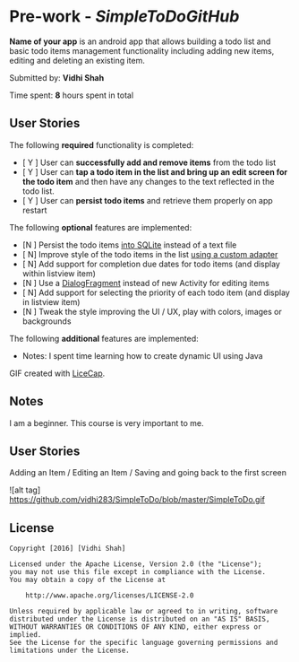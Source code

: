 # Pre-work - *SimpleToDoGitHub*

**Name of your app** is an android app that allows building a todo list and basic todo items management functionality including adding new items, editing and deleting an existing item.

Submitted by: **Vidhi Shah**

Time spent: **8** hours spent in total

## User Stories

The following **required** functionality is completed:

* [ Y ] User can **successfully add and remove items** from the todo list
* [ Y ] User can **tap a todo item in the list and bring up an edit screen for the todo item** and then have any changes to the text reflected in the todo list.
* [ Y ] User can **persist todo items** and retrieve them properly on app restart

The following **optional** features are implemented:

* [N ] Persist the todo items [into SQLite](http://guides.codepath.com/android/Persisting-Data-to-the-Device#sqlite) instead of a text file
* [ N] Improve style of the todo items in the list [using a custom adapter](http://guides.codepath.com/android/Using-an-ArrayAdapter-with-ListView)
* [ N] Add support for completion due dates for todo items (and display within listview item)
* [N ] Use a [DialogFragment](http://guides.codepath.com/android/Using-DialogFragment) instead of new Activity for editing items
* [ N] Add support for selecting the priority of each todo item (and display in listview item)
* [N ] Tweak the style improving the UI / UX, play with colors, images or backgrounds

The following **additional** features are implemented:

* Notes: I spent time learning how to create dynamic UI using Java


GIF created with [LiceCap](http://www.cockos.com/licecap/).

## Notes

I am a beginner. This course is very important to me. 

## User Stories 

Adding an Item / Editing an Item / Saving and going back to the first screen

![alt tag] https://github.com/vidhi283/SimpleToDo/blob/master/SimpleToDo.gif

## License

    Copyright [2016] [Vidhi Shah]

    Licensed under the Apache License, Version 2.0 (the "License");
    you may not use this file except in compliance with the License.
    You may obtain a copy of the License at

        http://www.apache.org/licenses/LICENSE-2.0

    Unless required by applicable law or agreed to in writing, software
    distributed under the License is distributed on an "AS IS" BASIS,
    WITHOUT WARRANTIES OR CONDITIONS OF ANY KIND, either express or implied.
    See the License for the specific language governing permissions and
    limitations under the License.

